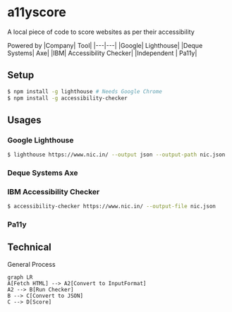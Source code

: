 # a11yscore
A local piece of code to score websites as per their accessibility

Powered by
|Company| Tool|
|---|---|
|Google| Lighthouse|
|Deque Systems| Axe|
|IBM| Accessibility Checker|
|Independent | Pa11y|

## Setup
```bash
$ npm install -g lighthouse # Needs Google Chrome
$ npm install -g accessibility-checker
```

## Usages
### Google Lighthouse
```bash
$ lighthouse https://www.nic.in/ --output json --output-path nic.json
```

### Deque Systems Axe

### IBM Accessibility Checker
```bash
$ accessibility-checker https://www.nic.in/ --output-file nic.json
```

### Pa11y

## Technical
General Process
```mermaid
graph LR
A[Fetch HTML] --> A2[Convert to InputFormat]
A2 --> B[Run Checker]
B --> C[Convert to JSON]
C --> D[Score]
```

<!--
https://www.nic.in/
 -->